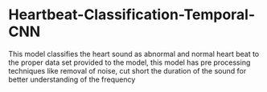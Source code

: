 # Heartbeat-Classification-Temporal-CNN
This model classifies the heart sound as abnormal and normal heart beat to the proper data set provided to the model, this model has pre processing techniques like removal of noise, cut short the duration of the sound for better understanding of the frequency 
